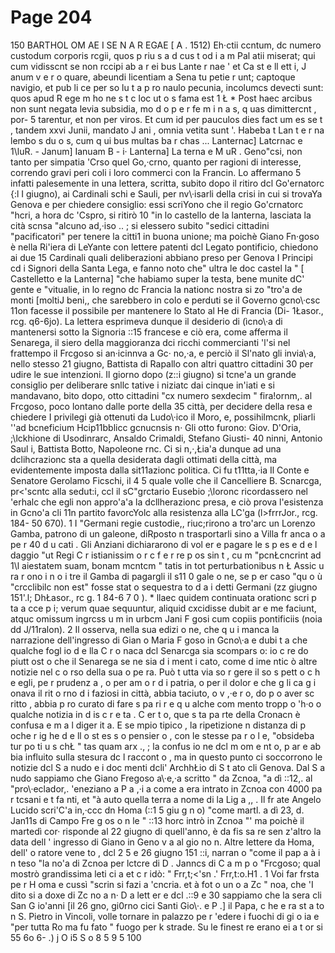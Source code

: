 # Page 204

150 BARTHOL OM AE I SE N A R EGAE [ A . 1512) Eh·ctii ccntum, dc numero custodum corporis rcgii, quos p riu s a d cus t od i a m Pal atii miserat; qui cum vidisscnt se non rccipi ab a r ei bus Lante r nae ' et Ca st e ll ett i, J anum v e r o quare, abeundi licentiam a Sena tu petie r unt; captoque navigio, et pub li ce per so lu t a p ro naulo pecunia, incolumcs devecti sunt: quos apud R ege m ho ne s t c loc ut o s fama est 1 Ł * Post haec arcibus non sunt negata levia subsidia, mo d o p e r fe m i n a s, q uas dimittercnt , por- 5 tarentur, et non per viros. Et cum id per pauculos dies fact um es se t , tandem xxvi Junii, mandato J ani , omnia vetita sunt '. Habeba t Lan t e r na lembo s du o s, cum q ui bus multas ba r chas ... Lanternac] Latcrnac e 1\luR. - Janum] Ianuam B - i· Lanterna] La terna e M uR . Geno\"csi, non tanto per simpatia \'Crso quel Go,·crno, quanto per ragioni di interesse, correndo gravi peri coli i loro commerci con la Francin. Lo affermano 5 infatti palesemente in una lettera, scritta, subito dopo il ritiro dcl Go\'ernatorc {:l I giugno), ai Cardinali schi e Sauli, per nv\·isarli della crisi in cui si trovaYa Genova e per chiedere consiglio: essi scriYono che il regio Go\'crnatorc "hcri, a hora dc \'Cspro, si ritirò 10 "in lo castello de la lanterna, lasciata la cità scnsa "alcuno ad,·iso .. ; si elessero subito "sedici cittadini "pacificatori" per tenere la citti1 in buona unione; ma poichè Giano Fn·goso è nella Ri\'iera di LeYante con lettere patenti dcl Legato pontificio, chiedono ai due 15 Cardinali quali deliberazioni abbiano preso per Genova I Principi cd i Signori della Santa Lega, e fanno noto che" ultra le doc castel la " [ Castelletto e la Lanterna] "che habiamo super la testa, bene munite dC' gente e "vitualie, in lo regno dc Francia la nationc nostra si zo "tro\'a de monti [moltiJ beni,, che sarebbero in colo e perduti se il Governo gcno\·csc 11on facesse il possibile per mantenere lo Stato al He di Francia (Di- 1Łasor., rcg. q6-6jo). La lettera esprimeva dunque il desiderio di (ìcno\·a di mantenersi sotto la Signoria ::15 francese e ciò era, come afferma il Senarega, il siero della maggioranza dci ricchi commercianti \'l'si nel frattempo il Frcgoso si an·icinnva a Gc· no,·a, e perciò il Sl'nato gli invia\·a, nello stesso 21 giugno, Battista di Rapallo con altri quattro cittadini 30 per udire le sue intenzioni. Il giorno dopo (z::i giugno) si tcne\'a un grande consiglio per deliberare snllc tative i niziatc dai cinque in\'iati e si mandavano, bito dopo, otto cittadini "cx numero sexdecim " fira!ornm,. al Frcgoso, poco lontano dalle porte della 35 città, per decidere della resa e chiedere I privilegi già ottenuti da Ludo\·ico il Moro, e, possihilmcnk, pliarli ''ad bcneficium Hcip11bblicc gcnucnsis n· Gli otto furono: Giov. D'Oria, ;\lckhione di Usodinrarc, Ansaldo Crimaldi, Stefano Giusti- 40 ninni, Antonio Saul i, Battista Botto, Napoleone rnc. Ci si n,·,Łia\'a dunque ad una dclihcrazionc sta a quella desiderata dagli ottimati della città, ma evidentemente imposta dalla sit11azionc politica. Ci fu t11tta,·ia Il Conte e Senatore Gerolamo Ficschi, il 4 5 quale volle che il Cancelliere B. Scnarcga, pr<'scntc alla sedut:i, ccl il sC"grctario Eusebio ;\loronc ricordassero nel \'erhalc che egli non appro\'a\'a la dcllherazionc presa, e ciò prova l'esistenza in Gcno\'a cli 11n partito favorcYolc alla resistenza alla LC'ga (l>frrrJor., rcg. 184- 50 670). 1 I "Germani regie custodie,, riuc;rirono a tro\'arc un Lorenzo Gamba, patrono di un galeone, diRposto n trasportarli sino a Villa fr anca o a pe r 40 d u cati . Gli Anziani dichiararono di vol er e pagare le s p es e d e l daggio "ut Regi C r istianissim o r c f e r re p os sin t , cu m "pcnŁcncrint ad 1\l aiestatem suam, bonam mcntcm " tatis in tot perturbationibus n Ł Assic u ra r ono i n o i tre il Gamba di pagargli il s11 0 gale o ne, se p er caso "qu o ù "crcclibilc non est" fosse stat o sequestra to d a i detti Germani (zz giugno 151'.l; DhŁasor., rc g. 1 84-6 7 0 ). * llaec quidem continuata orationc scri p ta a cce p i; verum quae sequuntur, aliquid cxcidisse dubit ar e me faciunt, atquc omissum ingrcss u m in urbcm Jani F gosi cum copiis pontificiis (noia dd J/11ralon). 2 Il osserva, nella sua edizi o ne, che q u i manca la narrazione dell'ingresso di Gian o Maria F goso in Gcno\·a e dubi t a che qualche fogl io d e lla C r o naca dcl Senarcga sia scompars o: io c re do piutt ost o che il Senarega se ne sia d i ment i cato, come d ime ntic ò altre notizie nel c o rso della sua o pe ra. Può t utta via so r gere il so s pett o c h e egli, pe r prudenz a , o per am o r d i patria, o per il dolor e che g li ca g i onava il rit o rno d i faziosi in città, abbia taciuto, o v ,·e r o, do p o aver sc ritto , abbia p ro curato di fare s pa ri r e q u alche com mento tropp o \'h·o o qualche notizia in d is c r e ta . C er t o, que s ta pa rte della Cronacn è confusa e m a l diger it a. E se mpio tipico , la ripetizione n distanza di p oche r ig he d e ll o st es s o pensier o , con le stesse pa r o l e, "obsideba tur po ti u s chŁ " tas quam arx ., ; la confus io ne dcl m om e nt o, p ar e ab bia influito sulla stesura dc l raccont o , ma in questo punto ci soccorrono le notizie dcl S a nudo e i doc menti dcli' ArchhŁio di S t ato cli Genova. Dal S a nudo sappiamo che Giano Fregoso a\·e,·a scritto " da Zcnoa, "a dì ::12,. al "pro\·eclador,. \'eneziano a P a ,·i a come a era intrato in Zcnoa con 4000 pa r tcsani e t fa nti, et "à auto quella terra a nome di la Lig a ,, . Il fr ate Angelo Lucido scri\'C\'a in,·ccc dn Homa (::1 5 giu g n o) "come martl. a dì 23, d. Jan11s di Campo Fre g os o n le " ::13 horc intrò in Zcnoa "' ma poichè il martedì cor· risponde al 22 giugno di quell'anno, è da fis sa re sen z'altro la data dell ' ingresso di Giano in Geno v a al gio no n. Altre lettere da Homa, dell' o ratore vene to , dcl 2 5 e 26 giugno 151 ::i, narran o "come il pap a à i n teso "la no\'a di Zcnoa per lctcre di D . Janncs di C a m p o "Frcgoso; qual mostrò grandissima leti ci a et c r idò: " Frr,t;<'sn .' Frr,t:o.H1 . 1 Voi far frsta pe r H oma e cussì "scrin si fazi a \'cncria. et à fot o un o a Zc " noa, che 'I dito si a doxe di Zc no a n· D a lett er e dcl .::9 e 30 sappiamo che la sera cli San G io\'anni [il 26 gno, gi0rno cici Santi Gio\·. e P .] il Papa, c he e ra st a to n S. Pietro in Vincoli, volle tornare in palazzo pe r \'edere i fuochi di gi o ia e "per tutta Ro ma fu fato " fuogo per k strade. Su le finest re erano ei a t or si 55 6o 6- .) j O i5 S o 8 5 9 5 100
